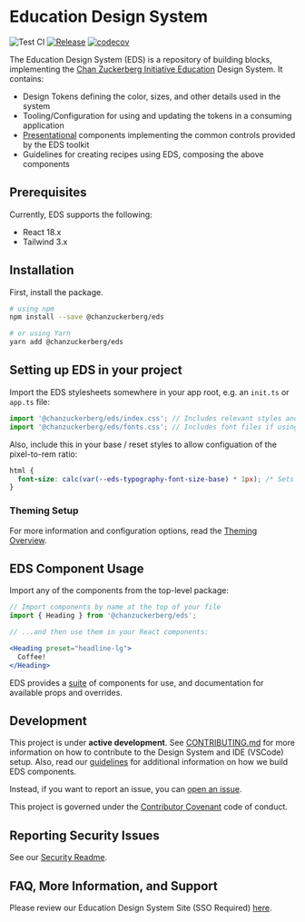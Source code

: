# Education Design System

![Test CI](https://github.com/chanzuckerberg/edu-design-system/actions/workflows/test.yml/badge.svg) [![Release](https://github.com/chanzuckerberg/edu-design-system/actions/workflows/release.yml/badge.svg)](https://github.com/chanzuckerberg/edu-design-system/actions/workflows/release.yml) [![codecov](https://codecov.io/gh/chanzuckerberg/edu-design-system/branch/main/graph/badge.svg)](https://codecov.io/gh/chanzuckerberg/edu-design-system)

The Education Design System (EDS) is a repository of building blocks, implementing the [Chan Zuckerberg Initiative Education](https://chanzuckerberg.com/education/) Design System. It contains:
- Design Tokens defining the color, sizes, and other details used in the system
- Tooling/Configuration for using and updating the tokens in a consuming application
- [Presentational](https://medium.com/@dan_abramov/smart-and-dumb-components-7ca2f9a7c7d0) components implementing the common controls provided by the EDS toolkit
- Guidelines for creating recipes using EDS, composing the above components

## Prerequisites

Currently, EDS supports the following:

* React 18.x
* Tailwind 3.x

## Installation

First, install the package.

```bash
# using npm
npm install --save @chanzuckerberg/eds

# or using Yarn
yarn add @chanzuckerberg/eds
```

## Setting up EDS in your project

Import the EDS stylesheets somewhere in your app root, e.g. an `init.ts` or `app.ts` file:

```js
import '@chanzuckerberg/eds/index.css'; // Includes relevant styles and tokens for EDS
import '@chanzuckerberg/eds/fonts.css'; // Includes font files if using the built in theme fonts
```

Also, include this in your base / reset styles to allow configuation of the pixel-to-rem ratio:

```css
html {
  font-size: calc(var(--eds-typography-font-size-base) * 1px); /* Sets the default pixel-to-rem ratio */
}
```

### Theming Setup

For more information and configuration options, read the [Theming Overview][theming-docs].

## EDS Component Usage

Import any of the components from the top-level package:

```jsx
// Import components by name at the top of your file
import { Heading } from '@chanzuckerberg/eds';

// ...and then use them in your React components:

<Heading preset="headline-lg">
  Coffee!
</Heading>
```

EDS provides a [suite](https://chanzuckerberg.github.io/edu-design-system/) of components for use, and documentation for available props and overrides.

## Development

This project is under **active development**. See [CONTRIBUTING.md][contributing] for more information on how to contribute to the Design System and IDE (VSCode) setup. Also, read our [guidelines][guidelines] for additional information on how we build EDS components.

Instead, if you want to report an issue, you can [open an issue][gh-issue].

This project is governed under the [Contributor Covenant][contribution-covenant] code of conduct.

[contributing]: ./docs/CONTRIBUTING.md
[guidelines]: https://chanzuckerberg.github.io/edu-design-system/?path=/docs/documentation-guidelines-code-guidelines--docs
[gh-issue]: https://github.com/chanzuckerberg/edu-design-system/issues
[contribution-covenant]: https://www.contributor-covenant.org/

## Reporting Security Issues

See our [Security Readme](https://github.com/chanzuckerberg/edu-design-system/blob/main/SECURITY.md).

## FAQ, More Information, and Support

Please review our Education Design System Site (SSO Required) [here](https://eds.czi.design/0843bc428/p/581284-education-design-system).

[theming-docs]: https://chanzuckerberg.github.io/edu-design-system/?path=/docs/documentation-theming--docs